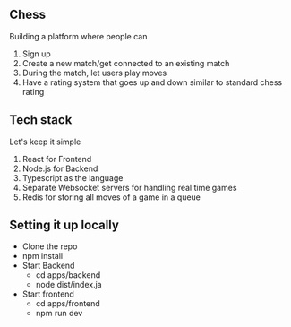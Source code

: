 ## Chess

Building a platform where people can

1. Sign up
2. Create a new match/get connected to an existing match
3. During the match, let users play moves
4. Have a rating system that goes up and down similar to standard chess rating

## Tech stack

Let's keep it simple

1. React for Frontend
2. Node.js for Backend
3. Typescript as the language
4. Separate Websocket servers for handling real time games
5. Redis for storing all moves of a game in a queue 

## Setting it up locally

 - Clone the repo
 - npm install
 - Start Backend
    - cd apps/backend
    - node dist/index.ja
 - Start frontend
    - cd apps/frontend
    - npm run dev
